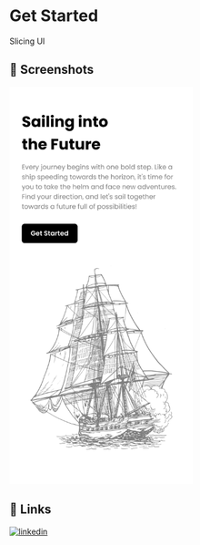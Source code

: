# Get Started

Slicing UI

## 📸 Screenshots

<img width="322" alt="Design - Get Started" src="https://github.com/Pashakhatamihasibuan/Sailing-into-the-Future---Slicing-UI/blob/main/figma/GetStarted%20-%20UI.png">

## 🔗 Links

[![linkedin](https://img.shields.io/badge/linkedin-0A66C2?style=for-the-badge&logo=linkedin&logoColor=white)](https://www.linkedin.com/in/pashakhatamihsb/)
